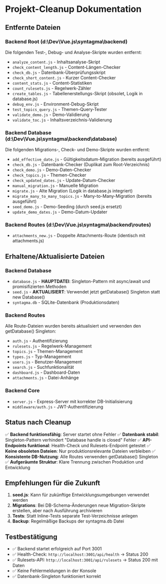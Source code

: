 # Projekt-Cleanup Dokumentation

## Entfernte Dateien

### Backend Root (d:\Dev\Vue.js\syntagma\backend\)
Die folgenden Test-, Debug- und Analyse-Skripte wurden entfernt:
- `analyze_content.js` - Inhaltsanalyse-Skript
- `check_content_length.js` - Content-Längen-Checker
- `check_db.js` - Datenbank-Überprüfungsskript
- `check_short_content.js` - Kurzer Content-Checker
- `content_stats.js` - Content-Statistiken
- `count_rulesets.js` - Regelwerk-Zähler
- `create_tables.js` - Tabellenerstellungs-Skript (obsolet, Logik in database.js)
- `debug_env.js` - Environment-Debug-Skript
- `test_topics_query.js` - Themen-Query-Tester
- `validate_demo.js` - Demo-Validierung
- `validate_toc.js` - Inhaltsverzeichnis-Validierung

### Backend Database (d:\Dev\Vue.js\syntagma\backend\database\)
Die folgenden Migrations-, Check- und Demo-Skripte wurden entfernt:
- `add_effective_date.js` - Gültigkeitsdatum-Migration (bereits ausgeführt)
- `check_db.js` - Datenbank-Checker (Duplikat zum Root-Verzeichnis)
- `check_demo.js` - Demo-Daten-Checker
- `check_topics.js` - Themen-Checker
- `check_updated_dates.js` - Update-Datum-Checker
- `manual_migration.js` - Manuelle Migration
- `migrate.js` - Alte Migration (Logik in database.js integriert)
- `migrate_many_to_many_topics.js` - Many-to-Many-Migration (bereits ausgeführt)
- `seed_demo.js` - Demo-Seeding (durch seed.js ersetzt)
- `update_demo_dates.js` - Demo-Datum-Updater

### Backend Routes (d:\Dev\Vue.js\syntagma\backend\routes\)
- `attachments_new.js` - Doppelte Attachments-Route (identisch mit attachments.js)

## Erhaltene/Aktualisierte Dateien

### Backend Database
- `database.js` - **HAUPTDATEI**: Singleton-Pattern mit async/await und promisifizierten Methoden
- `seed.js` - **AKTUALISIERT**: Verwendet jetzt getDatabase() Singleton statt new Database()
- `syntagma.db` - SQLite-Datenbank (Produktionsdaten)

### Backend Routes
Alle Route-Dateien wurden bereits aktualisiert und verwenden den getDatabase() Singleton:
- `auth.js` - Authentifizierung
- `rulesets.js` - Regelwerk-Management
- `topics.js` - Themen-Management
- `types.js` - Typ-Management
- `users.js` - Benutzer-Management
- `search.js` - Suchfunktionalität
- `dashboard.js` - Dashboard-Daten
- `attachments.js` - Datei-Anhänge

### Backend Core
- `server.js` - Express-Server mit korrekter DB-Initialisierung
- `middleware/auth.js` - JWT-Authentifizierung

## Status nach Cleanup

✅ **Backend funktionsfähig**: Server startet ohne Fehler
✅ **Datenbank stabil**: Singleton-Pattern verhindert "Database handle is closed" Fehler
✅ **API-Endpoints funktional**: Health-Check und Rulesets-Endpoint getestet
✅ **Keine obsoleten Dateien**: Nur produktionsrelevante Dateien verbleiben
✅ **Konsistente DB-Nutzung**: Alle Routes verwenden getDatabase() Singleton
✅ **Aufgeräumte Struktur**: Klare Trennung zwischen Produktion und Entwicklung

## Empfehlungen für die Zukunft

1. **seed.js**: Kann für zukünftige Entwicklungsumgebungen verwendet werden
2. **Migrations**: Bei DB-Schema-Änderungen neue Migration-Skripte erstellen, aber nach Ausführung archivieren
3. **Tests**: Statt Inline-Tests separate Test-Verzeichnisse anlegen
4. **Backup**: Regelmäßige Backups der syntagma.db Datei

## Testbestätigung

- ✅ Backend startet erfolgreich auf Port 3001
- ✅ Health-Check: `http://localhost:3001/api/health` → Status 200
- ✅ Rulesets-API: `http://localhost:3001/api/rulesets` → Status 200 mit Daten
- ✅ Keine Fehlermeldungen in der Konsole
- ✅ Datenbank-Singleton funktioniert korrekt
